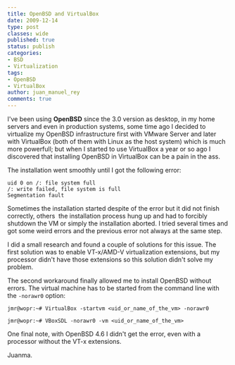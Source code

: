 ```yaml
---
title: OpenBSD and VirtualBox
date: 2009-12-14
type: post
classes: wide
published: true
status: publish
categories:
- BSD
- Virtualization
tags:
- OpenBSD
- VirtualBox
author: juan_manuel_rey
comments: true
---
```


I've been using **OpenBSD** since the 3.0 version as desktop, in my home servers and even in production systems, some time ago I decided to virtualize my OpenBSD infrastructure first with VMware Server and later with VirtualBox (both of them with Linux as the host system) which is much more powerfull; but when I started to use VirtualBox a year or so ago I discovered that installing OpenBSD in VirtualBox can be a pain in the ass.

The installation went smoothly until I got the following error:

```
uid 0 on /: file system full
/: write failed, file system is full
Segmentation fault
```

Sometimes the installation started despite of the error but it did not finish correctly, others  the installation process hung up and had to forcibly shutdown the VM or simply the installation aborted. I tried several times and got some weird errors and the previous error not always at the same step.

I did a small research and found a couple of solutions for this issue. The first solution was to enable VT-x/AMD-V virtualization extensions, but my processor didn't have those extensions so this solution didn't solve my problem.

The second workaround finally allowed me to install OpenBSD without errors. The virtual machine has to be started from the command line with the `-norawr0` option:

```
jmr@wopr:~# VirtualBox -startvm <uid_or_name_of_the_vm> -norawr0

jmr@wopr:~# VBoxSDL -norawr0 -vm <uid_or_name_of_the_vm>
```

One final note, with OpenBSD 4.6 I didn't get the error, even with a processor without the VT-x extensions.

Juanma.
